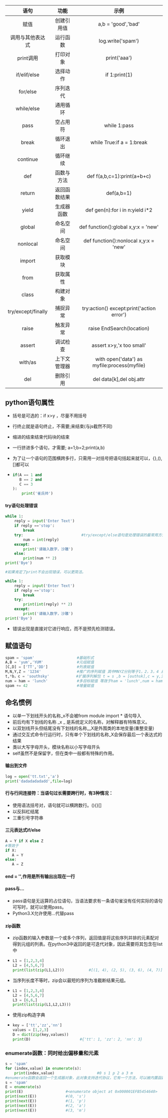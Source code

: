 |        语句        |     功能     |                    示例                     |
| :----------------: | :----------: | :-----------------------------------------: |
|        赋值        |  创建引用值  |             a,b = 'good','bad'              |
|  调用与其他表达式  |   运行函数   |              log.write('spam')              |
|     print调用      |   打印对象   |                print('aaa')                 |
|    if/elif/else    |   选择动作   |                if 1:print(1)                |
|      for/else      |   序列迭代   |                                             |
|     while/else     |   通用循环   |                                             |
|        pass        |   空占用符   |                while 1:pass                 |
|       break        |   循环退出   |          while True:if a = 1:break          |
|      continue      |   循环继续   |                                             |
|        def         |  函数与方法  |         def f(a,b,c=1):print(a+b+c)         |
|       return       | 返回函数结果 |                 def(a,b=1)                  |
|       yield        |  生成器函数  |       def gen(n):for i in n:yield i*2       |
|       global       |   命名空间   |     def function():global x,y:x = 'new'     |
|      nonlocal      |   命名空间   |    def function():nonlocal x,y:x = 'new'    |
|       import       |   获取模块   |                                             |
|        from        |   获取属性   |                                             |
|       class        |   构建对象   |                                             |
| try/except/finally |   捕捉异常   |  try:action() except:print('action error')  |
|       raise        |   触发异常   |          raise EndSearch(location)          |
|       assert       |   调试检查   |          assert x>y,'x too small'           |
|      with/as       | 上下文管理器 | with open('data') as myfile:process(myfile) |
|        del         |   删除引用   |          del data[k],del obj.attr           |

## python语句属性

- 括号是可选的：if x>y   ，尽量不用括号

- 行终止就是语句终止，不需要;来结束(与js截然不同)

- 缩进的结束结束代码块的结束

- 一行挤进多个语句，才需要;      a=1;b=2;print(a,b)

- 为了让一个语句的范围横跨多行，只需用一对括号把语句括起来就可以，{},(),[]都可以

- ```python
  if(A == 1 and
     B == 2 and
     C == 3
  ):
      print('雀氏帅')
  ```

#### try语句处理错误

```python
while 1:
    reply = input('Enter Text')
    if reply =='stop':
        break
    try:                          #try/except/else语句是处理错误的最常用方式
        num = int(reply)
    except:
        print('请输入数字，沙雕')
    else:
        print(num ** 2)
print('Bye')

#如果肯定了print不会出现错误，可以更简洁。

while 1:
    reply = input('Enter Text')
    if reply =='stop':
        break
    try:
        print(int(reply) ** 2)
    except:
        print('请输入数字，沙雕')
print('Bye')
```

- 错误出现是直接对它进行响应，而不是预先检测错误。

## 赋值语句

```python
spam = 'spam'                   #基础形式
A,B = 'yum','YUM'               #元组赋值
[C,D] = ['TT','DD']             #列表赋值
M,N,Y,Z = '1234'                #推广的序列赋值 其中MNYZ分别等于1，2，3，4 从左到右匹配
t,*b，c = 'southsky'            #扩展序列解包 t = s ,b = [outhsk],c = y,无论*出现在哪里，这个名                                 称都会被赋予一个列表，如果没有匹配的东西，返回空列表
num = ham = 'lunch'             #多目标赋值 等效于ham = 'lunch',num = ham
spam += 42                      #增量赋值
```

## 命名惯例

- 以单一下划线开头的名称_x不会被from module import * 语句导入
- 前后均有下划线的名称  _x _ 是系统定义的名称，对解释器有特殊意义。
- 以双划线开头但结尾没有下划线的名称__X是外围类的本地变量(重整变量)  
- 通过交互式命令行运行时，只有单个下划线的名称_X会保存最后一个表达式的结果
- 类以大写字母开头，模块名称以小写字母开头
- self虽然不是保留字，但在类中一般都有特殊的作用。

#### 输出到文件

```python
log = open('tt.txt','a')
print('dadadadadadd',file=log)
```

#### 行与行间连接符：当语句过长需要跨行时，有3种情况：

- 使用语法括号对，语句就可以横跨数行。(){}[]
- 以反斜杠结尾
- 三重引号字符串

#### 三元表达式if/else

```python
A = Y if X else Z  
#等效于
if X:
   A = Y
else:
   A = Z
```

#### end = '',作用是所有输出出现在一行

#### pass与...

- pass语句是无运算的占位语句，当语法要求有一条语句雀没有任何实际的语句可写时，就可以使用pass。
- Python3.X允许使用...代替pass

#### zip函数

- zip函数的输入参数是一个或多个序列，返回值是将这些序列并排的元素配对得到元组的列表。在python3中返回的是可迭代对象，因此需要将其包含在list中

- ```python
  L1 = [1,2,3,4]
  L2 = [4,5,6,7]
  print(list(zip(L1,L2)))           #[(1, 4), (2, 5), (3, 6), (4, 7)]
  ```

- 当序列长度不等时，zip会以最短的序列为准截断结果元组。

- ```python
  L1 = [1,2,3,4]
  L2 = [4,5,6,7]
  L3 = [6,6,]
  print(list(zip(L1,L2,L3)))
  ```

- 使用zip构造字典

- ```python
  key = ['tt','zz','nn']
  values = [1,2,3]
  D = dict(zip(key,values))
  print(D)                      #{'tt': 1, 'zz': 2, 'nn': 3}
  ```

### enumerate函数：同时给出偏移量和元素

```python
s = 'spam'
for (index,value) in enumerate(s):
    print(index,value)                   #0 s 1 p 2 a 3 m 
#enumerate函数会返回一个生成器对象，此对象支持迭代协议，它有一个方法，可以被内置函数next调用，并且在循环的每次迭代返回一个(index,value)元组。
s = 'spam'
E = enumerate(s)
print(E)                   #<enumerate object at 0x000001EFB5454640>
print(next(E))             #(0, 's')
print(next(E))             #(1, 'p')
print(next(E))             #(2, 'a')
print(next(E))             #(3, 'm')
```

